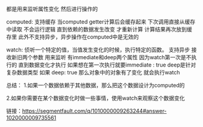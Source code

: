 都是用来监听属性变化 然后进行操作的

computed: 
支持缓存 当computed getter计算后会缓存起来 下次调用直接从缓存中读取 不会运行逻辑
直到依赖的数据发生改变 才重新计算 计算结果再次放到缓存里
此外不支持异步，异步操作在computed中是无效的

watch: 
侦听一个特定的值，当值发生变化的时候，执行特定的函数。
支持异步
接收新旧两个参数
用来监听
有immediate和deep两个属性
因为watch第一次是不执行的 直到数据变化才执行 如果想在第一次执行就要immediate : true
deep是针对复杂数据类型 如果 deep: true 那么对象中的对象有了变化 就会执行watch


总结：
1.如果一个数据依赖于其他数据，那么把这个数据设计为computed的

2.如果你需要在某个数据变化时做一些事情，使用watch来观察这个数据变化

链接：https://segmentfault.com/q/1010000009263244#answer-1020000009735561

